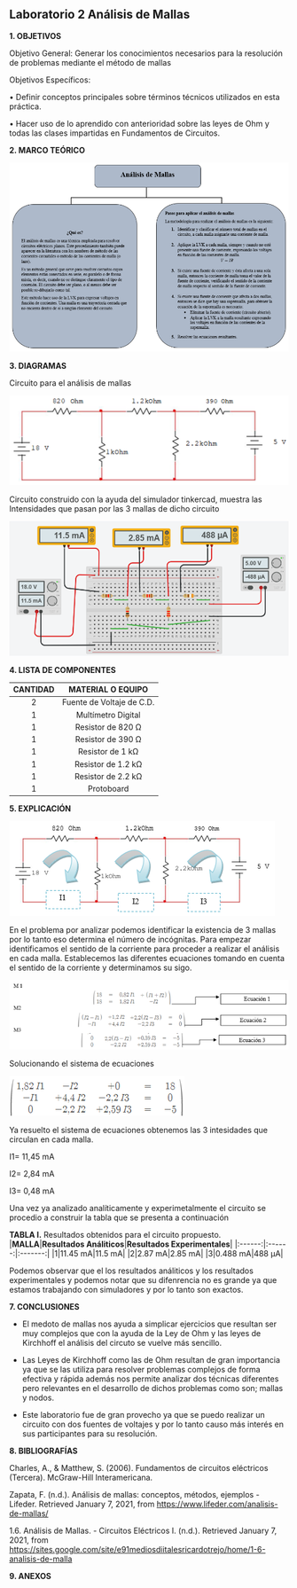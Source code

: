 ## Laboratorio 2 Análisis de Mallas

**1. OBJETIVOS**

Objetivo General: Generar los conocimientos necesarios para la resolución de problemas mediante el método de mallas 

Objetivos Específicos: 

•	Definir conceptos principales sobre términos técnicos utilizados en esta práctica.

•	Hacer uso de lo aprendido con anterioridad sobre las leyes de Ohm y todas las clases impartidas en Fundamentos de Circuitos.

**2. MARCO TEÓRICO**

![.](https://github.com/Juan-99/Laboratoio-2-/blob/main/img/analisisdemallas.png)

**3. DIAGRAMAS**

Circuito para el análisis de mallas

![.](https://github.com/Juan-99/Laboratoio-2-/blob/main/img/Diagramacircuito.png)

Circuito construido con la ayuda del simulador tinkercad, muestra las Intensidades que pasan por las 3 mallas de dicho circuito

![.](https://github.com/Juan-99/Laboratoio-2-/blob/main/img/circuitosimulado.png)

**4. LISTA DE COMPONENTES**

|**CANTIDAD**|**MATERIAL O EQUIPO**|
|:------------:|:---------:|
|2|Fuente de Voltaje de C.D.|
|1|Multímetro Digital|
|1|Resistor de 820 Ω|
|1|Resistor de 390 Ω|
|1|Resistor de 1 kΩ|
|1|Resistor de 1.2 kΩ|
|1|Resistor de 2.2 kΩ|
|1|Protoboard|


**5. EXPLICACIÓN**

![.](https://github.com/Juan-99/Laboratoio-2-/blob/main/img/circuitoexp.png)

En el problema por analizar podemos identificar la existencia de 3 mallas por lo tanto eso  determina el número de incógnitas.
Para empezar identificamos el sentido de la corriente para proceder a realizar el análisis en cada malla.
Establecemos las diferentes ecuaciones tomando en cuenta el sentido de la corriente y determinamos su sigo.

![.](https://github.com/Juan-99/Laboratoio-2-/blob/main/img/ecuaciones.png)

Solucionando el sistema de ecuaciones

![.](https://github.com/Juan-99/Laboratoio-2-/blob/main/img/sistemadeecuaciones.png)

Ya resuelto el sistema de ecuaciones obtenemos las 3 intesidades que circulan en cada malla.

I1= 11,45 mA

I2= 2,84 mA

I3= 0,48 mA

Una vez ya analizado analíticamente y experimetalmente el circuito se procedio a construir la tabla que se presenta a continuación

**TABLA I.** Resultados obtenidos para el circuito propuesto.
|**MALLA**|**Resultados Análiticos**|**Resultados Experimentales**|
|:------:|:------:|:-------:|
|1|11.45 mA|11.5 mA|
|2|2.87 mA|2.85 mA|
|3|0.488 mA|488 μA|



Podemos observar  que el los  resultados análiticos  y  los resultados experimentales  y podemos notar que su difenrencia no es grande ya que estamos trabajando con simuladores y por lo tanto son exactos.

**7. CONCLUSIONES**

- El medoto de mallas nos ayuda a simplicar ejercicios que resultan ser muy complejos que con la ayuda de la Ley de Ohm y las leyes de Kirchhoff el análisis del circuto se vuelve más sencillo.

- Las Leyes de Kirchhoff como las de Ohm resultan de gran importancia ya que se las utiliza para resolver problemas complejos de forma efectiva y rápida además nos permite analizar dos técnicas diferentes pero relevantes en el desarrollo de dichos problemas como son; mallas y nodos.

- Este laboratorio fue de gran provecho ya que se puedo realizar un circuito con dos fuentes de voltajes y por lo tanto causo más interés  en sus participantes para su resolución.

**8. BIBLIOGRAFÍAS**

Charles, A., & Matthew, S. (2006). Fundamentos de circuitos eléctricos (Tercera). McGraw-Hill Interamericana.

Zapata, F. (n.d.). Análisis de mallas: conceptos, métodos, ejemplos - Lifeder. Retrieved January 7, 2021, from https://www.lifeder.com/analisis-de-mallas/

1.6. Análisis de Mallas. - Circuitos Eléctricos I. (n.d.). Retrieved January 7, 2021, from https://sites.google.com/site/e91mediosdiitalesricardotrejo/home/1-6-analisis-de-malla

**9. ANEXOS**


